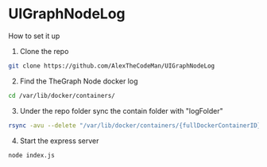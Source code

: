 # UIGraphNodeLog
How to set it up

1. Clone the repo
```bash
git clone https://github.com/AlexTheCodeMan/UIGraphNodeLog
```
2. Find the TheGraph Node docker log
```bash
cd /var/lib/docker/containers/
```
3. Under the repo folder sync the contain folder with "logFolder"
```bash
rsync -avu --delete "/var/lib/docker/containers/{fullDockerContainerID}" "./logFolder"
```
4. Start the express server
```bash
node index.js
```
